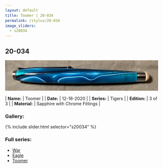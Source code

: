```yaml
---
layout: default
title: Toomer | 20-034
permalink: /stylus/20-034
image_sliders:
  - s20034
---
```


## 20-034

![Your Pencil](/stylus/imgs/20034/header-20-034.png)

| **Name:**     | Toomer      |
| **Date:**     | 12-16-2020  |
| **Series:**   | Tigers                                         |
| **Edition:**  | 3 of 3      |
| **Material:** | Sapphire with Chrome Fittings |

### Gallery:

{% include slider.html selector="s20034" %}

### Full series:

- [War](/projects/20-033)
- [Eagle](/projects/20-032)
- [Toomer](/projects/20-034)
